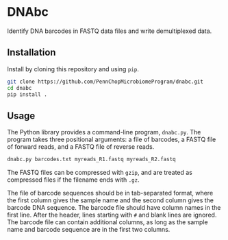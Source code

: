# DNAbc

Identify DNA barcodes in FASTQ data files and write demultiplexed data.

## Installation

Install by cloning this repository and using `pip`.

```bash
git clone https://github.com/PennChopMicrobiomeProgram/dnabc.git
cd dnabc
pip install .
```

## Usage

The Python library provides a command-line program, `dnabc.py`. The
program takes three positional arguments: a file of barcodes, a FASTQ
file of forward reads, and a FASTQ file of reverse reads.

```bash
dnabc.py barcodes.txt myreads_R1.fastq myreads_R2.fastq
```

The FASTQ files can be compressed with `gzip`, and are treated as
compressed files if the filename ends with `.gz`.

The file of barcode sequences should be in tab-separated format, where
the first column gives the sample name and the second column gives the
barcode DNA sequence.  The barcode file should have column names in
the first line.  After the header, lines starting with `#` and blank
lines are ignored.  The barcode file can contain additional columns,
as long as the sample name and barcode sequence are in the first two
columns.
